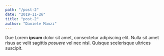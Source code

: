 ```yaml
---
path: "/post-2"
date: "2019-11-26"
title: "post-2"
author: "Daniele Manzi"
---
```


Due Lorem **ipsum** dolor sit amet, consectetur adipiscing elit. Nulla sit amet risus ac velit sagittis _posuere_ vel nec nisl. Quisque scelerisque ultrices suscipit.
